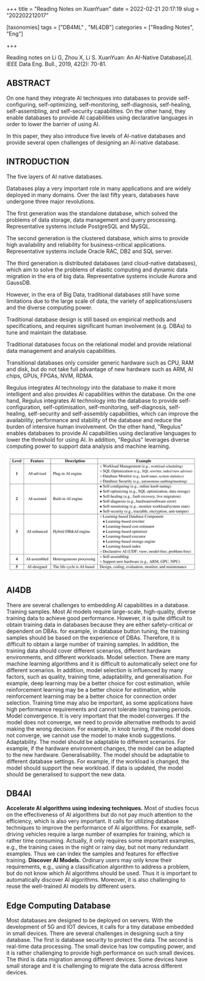 +++
title = "Reading Notes on XuanYuan"
date = 2022-02-21 20:17:19
slug = "202202212017"

[taxonomies]
tags = ["DB4ML" , "ML4DB"]
categories =  ["Reading Notes", "Eng"]

+++

Reading notes on Li G, Zhou X, Li S. XuanYuan: An AI-Native Database[J]. IEEE Data Eng. Bull., 2019, 42(2): 70-81.

<!-- more -->

## ABSTRACT

On one hand they integrate AI techniques into databases to provide self-configuring, self-optimizing, self-monitoring, self-diagnosis, self-healing, self-assembling, and self-security capabilities. On the other hand, they enable databases to provide AI capabilities using declarative languages in order to lower the barrier of using AI.

In this paper, they also introduce five levels of AI-native databases and provide several open challenges of designing an AI-native database. 

## INTRODUCTION

The five layers of AI native databases.

Databases play a very important role in many applications and are widely deployed in many domains. Over the last fifty years, databases have undergone three major revolutions.

The first generation was the standalone database, which solved the problems of data storage, data management and query processing. Representative systems include PostgreSQL and MySQL.

The second generation is the clustered database, which aims to provide high availability and reliability for business-critical applications. Representative systems include Oracle RAC, DB2 and SQL server.

The third generation is distributed databases (and cloud-native databases), which aim to solve the problems of elastic computing and dynamic data migration in the era of big data. Representative systems include Aurora and GaussDB.

However, in the era of Big Data, traditional databases still have some limitations due to the large scale of data, the variety of applications/users and the diverse computing power.

Traditional database design is still based on empirical methods and specifications, and requires significant human involvement (e.g. DBAs) to tune and maintain the database.

Traditional databases focus on the relational model and provide relational data management and analysis capabilities.

Transitional databases only consider generic hardware such as CPU, RAM and disk, but do not take full advantage of new hardware such as ARM, AI chips, GPUs, FPGAs, NVM, RDMA.

Regulus integrates AI technology into the database to make it more intelligent and also provides AI capabilities within the database. On the one hand, Regulus integrates AI technology into the database to provide self-configuration, self-optimisation, self-monitoring, self-diagnosis, self-healing, self-security and self-assembly capabilities, which can improve the availability, performance and stability of the database and reduce the burden of intensive human involvement. On the other hand, "Regulus" enables databases to provide AI capabilities using declarative languages to lower the threshold for using AI. In addition, "Regulus" leverages diverse computing power to support data analysis and machine learning.



![](.\img\1.PNG)

## AI4DB

There are several challenges to embedding AI capabilities in a database.
Training samples. Most AI models require large-scale, high-quality, diverse training data to achieve good performance. However, it is quite difficult to obtain training data in databases because they are either safety-critical or dependent on DBAs. for example, in database button tuning, the training samples should be based on the experience of DBAs. Therefore, it is difficult to obtain a large number of training samples. In addition, the training data should cover different scenarios, different hardware environments, and different workloads.
Model selection. There are many machine learning algorithms and it is difficult to automatically select one for different scenarios. In addition, model selection is influenced by many factors, such as
quality, training time, adaptability, and generalisation. For example, deep learning may be a better choice for cost estimation, while reinforcement learning may be a better choice for estimation, while reinforcement learning may be a better choice for connection order selection. Training time may also be important, as some applications have high performance requirements and cannot tolerate long training periods.
Model convergence. It is very important that the model converges. If the model does not converge, we need to provide alternative methods to avoid making the wrong decision. For example, in knob tuning, if the model does not converge, we cannot use the model to make knob suggestions.
Adaptability. The model should be adaptable to different scenarios. For example, if the hardware environment changes, the model can be adapted to the new hardware.
Generalisability. The model should be adaptable to different database settings. For example, if the workload is changed, the model should support the new workload. If data is updated, the model should be generalised to support the new data.



## DB4AI

**Accelerate AI algorithms using indexing techniques.** Most of studies focus on the effectiveness of AI algorithms but do not pay much attention to the efficiency, which is also very important. It calls for utilizing database
techniques to improve the performance of AI algorithms. For example, self-driving vehicles require a large number of examples for training, which is rather time consuming. Actually, it only requires some important
examples, e.g., the training cases in the night or rainy day, but not many redundant examples. Thus we can index the samples and features for effective training.
**Discover AI Models.** Ordinary users may only know their requirements, e.g., using a classification algorithm to address a problem, but do not know which AI algorithms should be used. Thus it is important to automatically discover AI algorithms. Moreover, it is also challenging to reuse the well-trained AI models by different users.

## Edge Computing Database

Most databases are designed to be deployed on servers. With the development of 5G and IOT devices, it calls for a tiny database embedded in small devices. There are several challenges in designing such a tiny database. The first is database security to protect the data. The second is real-time data processing. The small device has low computing power, and it is rather challenging to provide high performance on such small devices. The third is data migration among different devices. Some devices have small storage and it is challenging to migrate the data across different devices.

